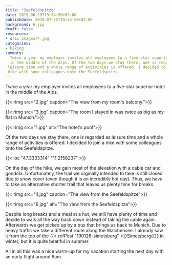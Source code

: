 ```yaml
---
title: "Seefeldspitze"
date: 2019-06-29T19:54:59+02:00
publishdate: 2019-07-25T19:54:59+02:00
background: 6.jpg
draft: false
resources:
- src: images/*.jpg
categories:
- hiking
summary:
  Twice a year my employer invites all employees to a five-star superior hotel
  in the middle of the Alps. Of the two days we stay there, one is regarded as
 leisure time and a whole range of activities is offered. I decided to join a
 hike with some colleagues onto the Seefeldspitze.
---
```


Twice a year my employer invites all employees to a five-star superior hotel in
the middle of the Alps.

{{< rimg src="2.jpg" caption="The view from my room's balcony.">}}

{{< rimg src="3.jpg" caption="The room I stayed in was twice as big as my flat in Munich.">}}

{{< rimg src="1.jpg" alt="The hotel's pool">}}

Of the two days we stay there, one is regarded as leisure time and a whole range
of activities is offered. I decided to join a hike with some colleagues onto the
Seefeldspitze.

{{< loc "47.3333314" "11.2158237" >}}

On the day of the hike, we gain most of the elevation with a cable car and
gondola. Unfortunately, the trail we orginally intended to take is still closed
due to snow cover (even though it is an incredibly hot day). Thus, we have to
take an alternative shorter trail that leaves us plenty time for breaks.

{{< rimg src="4.jpg" caption="The view from the Seefeldspitze">}}

{{< rimg src="6.jpg" alt="The view from the Seefeldspitze">}}

Despite long breaks and a meal at a hut, we still have plenty of time and decide
to walk all the way back down instead of taking the cable again. Afterwards we
get picked up by a bus that brings us back to Munich. Due to heavy traffic we
take a different route along the Walchensee. I already saw it from the top of
the {{< refPost "190126-simetsberg" >}}Simetsberg{{</refPost>}} in winter, but it is quite
beatiful in summer.

All in all this was a nice warm-up for my vacation starting the next day with an
early flight around 8am.
